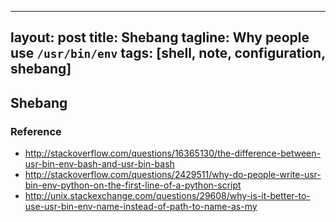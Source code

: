 
---
layout: post
title: Shebang
tagline: Why people use `/usr/bin/env`
tags: [shell, note, configuration, shebang]
---
## Shebang

### Reference
- http://stackoverflow.com/questions/16365130/the-difference-between-usr-bin-env-bash-and-usr-bin-bash
- http://stackoverflow.com/questions/2429511/why-do-people-write-usr-bin-env-python-on-the-first-line-of-a-python-script
- http://unix.stackexchange.com/questions/29608/why-is-it-better-to-use-usr-bin-env-name-instead-of-path-to-name-as-my
